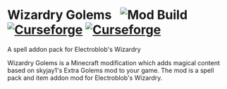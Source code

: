 
# Wizardry Golems &nbsp; ![Mod Build](https://github.com/WinDanesz/WizardryGolems/workflows/Mod%20Build/badge.svg) [![Curseforge](http://cf.way2muchnoise.eu/full_wizardry-golems_downloads.svg)](https://minecraft.curseforge.com/projects/wizardry-golems) [![Curseforge](http://cf.way2muchnoise.eu/versions/For%20MC_wizardry-golems_all.svg)](http://www.curseforge.com/minecraft/mc-mods/wizardry-golems/files)
A spell addon pack for Electroblob's Wizardry

Wizardry Golems is a Minecraft modification which adds magical content based on skyjay1's Extra Golems mod to your game. The mod is a spell pack and item addon mod for Electroblob's Wizardry.